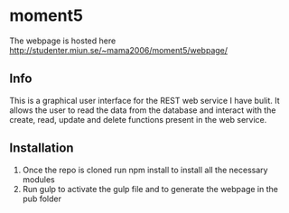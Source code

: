 # moment5

The webpage is hosted here http://studenter.miun.se/~mama2006/moment5/webpage/

## Info 

This is a graphical user interface for the REST web service I have bulit. It allows the user to read the data from the database and interact with the create, read, update and delete functions present in the web service.

## Installation

1. Once the repo is cloned run npm install to install all the necessary modules 
2. Run gulp to activate the gulp file and to generate the webpage in the pub folder


